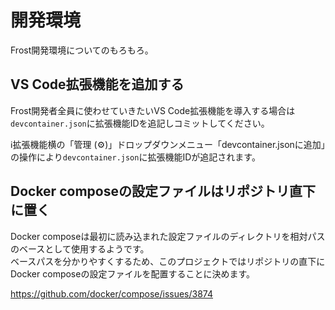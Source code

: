 # 開発環境
Frost開発環境についてのもろもろ。

## VS Code拡張機能を追加する
Frost開発者全員に使わせていきたいVS Code拡張機能を導入する場合は\
`devcontainer.json`に拡張機能IDを追記しコミットしてください。

ℹ️拡張機能横の「管理 (⚙)」ドロップダウンメニュー「devcontainer.jsonに追加」の操作により`devcontainer.json`に拡張機能IDが追記されます。

## Docker composeの設定ファイルはリポジトリ直下に置く
Docker composeは最初に読み込まれた設定ファイルのディレクトリを相対パスのベースとして使用するようです。  
ベースパスを分かりやすくするため、このプロジェクトではリポジトリの直下にDocker composeの設定ファイルを配置することに決めます。

https://github.com/docker/compose/issues/3874
